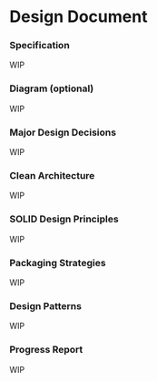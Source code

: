 # Design Document

### Specification

WIP

### Diagram (optional)

WIP

### Major Design Decisions

WIP

### Clean Architecture

WIP

### SOLID Design Principles

WIP

### Packaging Strategies

WIP

### Design Patterns

WIP

### Progress Report

WIP
